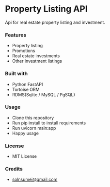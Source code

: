 # Property Listing API
Api for real estate property listing and investment.

### Features
- Property listing
- Promotions
- Real estate investments
- Other investment listings

### Built with
- Python FastAPI
- Tortoise ORM
- RDMS(Sqlite / MySQL / PgSQL)

### Usage
- Clone this repository
- Run pip install to install requirements
- Run uvicorn main:app
- Happy usage

### License
- MIT License

### Credits
- solnsumei@gmail.com